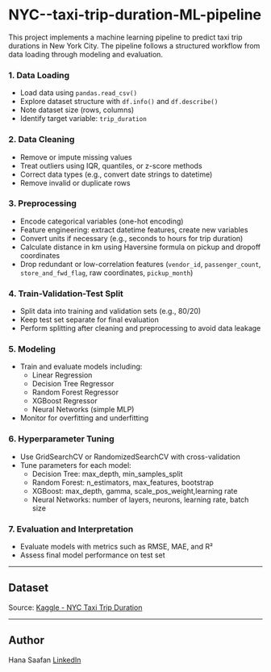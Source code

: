 # NYC--taxi-trip-duration-ML-pipeline

This project implements a machine learning pipeline to predict taxi trip durations in New York City. The pipeline follows a structured workflow from data loading through modeling and evaluation.

### 1. Data Loading
- Load data using `pandas.read_csv()`
- Explore dataset structure with `df.info()` and `df.describe()`
- Note dataset size (rows, columns)
- Identify target variable: `trip_duration`

### 2. Data Cleaning
- Remove or impute missing values
- Treat outliers using IQR, quantiles, or z-score methods
- Correct data types (e.g., convert date strings to datetime)
- Remove invalid or duplicate rows

### 3. Preprocessing
- Encode categorical variables (one-hot encoding)
- Feature engineering: extract datetime features, create new variables
- Convert units if necessary (e.g., seconds to hours for trip duration)
- Calculate distance in km using Haversine formula on pickup and dropoff coordinates
- Drop redundant or low-correlation features (`vendor_id`, `passenger_count`, `store_and_fwd_flag`, raw coordinates, `pickup_month`)

### 4. Train-Validation-Test Split
- Split data into training and validation sets (e.g., 80/20)
- Keep test set separate for final evaluation
- Perform splitting after cleaning and preprocessing to avoid data leakage


### 5. Modeling
- Train and evaluate models including:
  - Linear Regression
  - Decision Tree Regressor
  - Random Forest Regressor
  - XGBoost Regressor
  - Neural Networks (simple MLP)
- Monitor for overfitting and underfitting

### 6. Hyperparameter Tuning
- Use GridSearchCV or RandomizedSearchCV with cross-validation 
- Tune parameters for each model:
  - Decision Tree: max_depth, min_samples_split
  - Random Forest: n_estimators, max_features, bootstrap
  - XGBoost: max_depth, gamma, scale_pos_weight,learning rate
  - Neural Networks: number of layers, neurons, learning rate, batch size

### 7. Evaluation and Interpretation
- Evaluate models with metrics such as RMSE, MAE, and R²
- Assess final model performance on test set


---

## Dataset
Source: [Kaggle - NYC Taxi Trip Duration](https://www.kaggle.com/c/nyc-taxi-trip-duration)

---

## Author
Hana Saafan 
[LinkedIn](https://www.linkedin.com/in/hana-saafan-269182218/)







